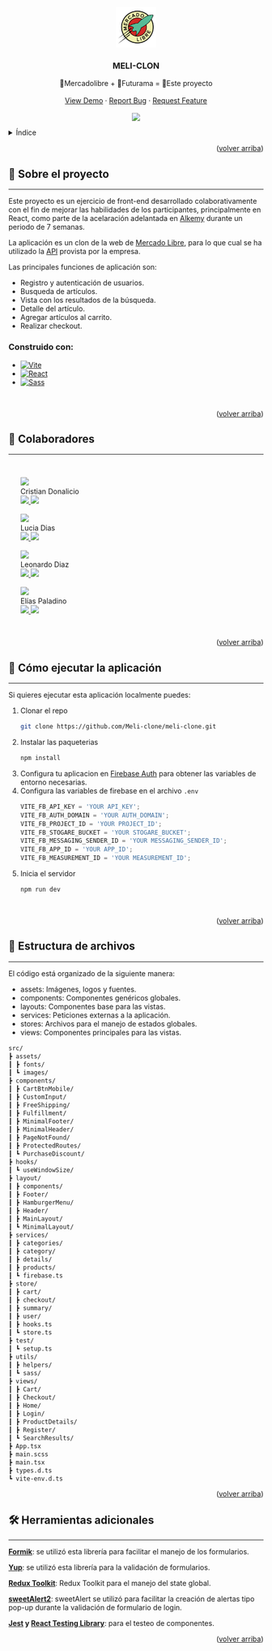 <a id="readme-top"></a>
<br />

<div align="center">
  <a href="https://github.com/othneildrew/Best-README-Template">
    <img src="src/assets/images/planet-express.png" alt="Logo" width="80" height="80">
  </a>

  <h3 align="center">MELI-CLON</h3>

  <p align="center">
    🛒Mercadolibre + 🤖Futurama = 🚀Este proyecto
    <br />
    <!-- <a href="https://github.com/othneildrew/Best-README-Template"><strong>Explore the docs »</strong></a> -->
    <br />
    <a href="#">View Demo</a>
    ·
    <a href="https://github.com/Meli-clone/meli-clone/issues">Report Bug</a>
    ·
    <a href="https://github.com/Meli-clone/meli-clone/issues">Request Feature</a>
  </p>
</div>

<p align="center">
<img src="./src/assets/gif/meli-clon-demo-gif.gif" width="700" align=center />
</p>

<details>
  <summary>Índice</summary>
  <ol>
    <li>
      <a href="#🔎-sobre-el-proyecto">Sobre el proyecto</a>
      <ul>
        <li><a href="#construido-con">Construido con</a></li>
      </ul>
    </li>
    <li><a href="#🤝-colaboradores">Colaboradores</a></li>
    <li>
      <a href="#🚀-cómo-ejecutar-la-aplicación">Cómo ejecutar la aplicación</a>
    </li>
    <li>
      <a href="#📂-estructura-de-archivos">Estructura de archivos</a>
    </li>
    <li>
      <a href="#🛠-Herramientas-adicionales">Herramientas adicionales</a>
    </li>
    
  </ol>
</details>
<p align="right">(<a href="#readme-top">volver arriba</a>)</p>

## 🔎 Sobre el proyecto

---

Este proyecto es un ejercicio de front-end desarrollado colaborativamente con el fin de mejorar las habilidades de los participantes, principalmente en React, como parte de la acelaración adelantada en [Alkemy](https://www.alkemy.org/) durante un periodo de 7 semanas.

La aplicación es un clon de la web de [Mercado Libre](https://www.mercadolibre.com.co/), para lo que cual se ha utilizado la [API](https://developers.mercadolibre.com.ar/) provista por la empresa.

Las principales funciones de aplicación son:

- Registro y autenticación de usuarios.
- Busqueda de artículos.
- Vista con los resultados de la búsqueda.
- Detalle del artículo.
- Agregar artículos al carrito.
- Realizar checkout.

### Construido con:

- [![Vite][vite]][vite-url]
- [![React][react.js]][react-url]
- [![Sass][sass]][sass-url]

<br />
<p align="right">(<a href="#readme-top">volver arriba</a>)</p>

## 🤝 Colaboradores

---

</br>
<ul>
  <div>
      <div>
      <a href='https://github.com/cristiannd'>
      <img src='https://images.weserv.nl/?url=https://avatars.githubusercontent.com/u/78915923?v=4&h=100&w=100&fit=cover&mask=circle&maxage=7d'/>
      </a>
      </div>
    Cristian Donalicio
      <br/>
      <a href='https://github.com/cristiannd'>
      <img src='https://img.shields.io/static/v1?style=for-the-badge&message=GitHub&color=181717&logo=GitHub&logoColor=FFFFFF&label=' >
      </a>
      <a href='https://www.linkedin.com/in/cristian-donalicio/'>
      <img src='https://img.shields.io/static/v1?style=for-the-badge&message=LinkedIn&color=0A66C2&logo=LinkedIn&logoColor=FFFFFF&label='>
      </a>
  </div>
</br>

  <div>
      <div>
      <a href='https://github.com/diaslucia'>
      <img src='https://images.weserv.nl/?url=https://avatars.githubusercontent.com/u/88150989?v=4&h=100&w=100&fit=cover&mask=circle&maxage=7d'/>
      </a>
      </div>
    Lucia Dias
    <br/>
      <a href='https://github.com/diaslucia'>
      <img src='https://img.shields.io/static/v1?style=for-the-badge&message=GitHub&color=181717&logo=GitHub&logoColor=FFFFFF&label=' >
      </a>
      <a href='https://www.linkedin.com/in/lucia-dias/'>
      <img src='https://img.shields.io/static/v1?style=for-the-badge&message=LinkedIn&color=0A66C2&logo=LinkedIn&logoColor=FFFFFF&label='>
      </a>
  </div>
</br>

  <div>
      <div>
      <a href='https://github.com/leodiazv'>
      <img src='https://images.weserv.nl/?url=https://avatars.githubusercontent.com/u/87768747?v=4&h=100&w=100&fit=cover&mask=circle&maxage=7d'/>
      </a>
      </div>
    Leonardo Diaz
    <br/>
      <a href='https://github.com/leodiazv'>
      <img src='https://img.shields.io/static/v1?style=for-the-badge&message=GitHub&color=181717&logo=GitHub&logoColor=FFFFFF&label=' >
      </a>
      <a href='https://www.linkedin.com/in/leodiazv/'>
      <img src='https://img.shields.io/static/v1?style=for-the-badge&message=LinkedIn&color=0A66C2&logo=LinkedIn&logoColor=FFFFFF&label='>
      </a>
  </div>
</br>
  <div>
      <div>
      <a href='https://github.com/EliasPaladino'>
      <img src='https://images.weserv.nl/?url=https://avatars.githubusercontent.com/u/69222651?v=4&h=100&w=100&fit=cover&mask=circle&maxage=7d'/>
      </a>
      </div>
    Elías Paladino
    <br/>
      <a href='https://github.com/EliasPaladino'>
      <img src='https://img.shields.io/static/v1?style=for-the-badge&message=GitHub&color=181717&logo=GitHub&logoColor=FFFFFF&label=' >
      </a>
      <a href='https://www.linkedin.com/in/eliaspaladino/'>
      <img src='https://img.shields.io/static/v1?style=for-the-badge&message=LinkedIn&color=0A66C2&logo=LinkedIn&logoColor=FFFFFF&label='>
      </a>
  </div>
</ul>

<br/>
<p align="right">(<a href="#readme-top">volver arriba</a>)</p>

## 🚀 Cómo ejecutar la aplicación

---

Si quieres ejecutar esta aplicación localmente puedes:

1. Clonar el repo
   ```sh
   git clone https://github.com/Meli-clone/meli-clone.git
   ```
2. Instalar las paqueterias
   ```sh
   npm install
   ```
3. Configura tu aplicacion en [Firebase Auth](https://firebase.google.com/docs/auth?authuser=0) para obtener las variables de entorno necesarias.
4. Configura las variables de firebase en el archivo `.env`
   ```js
   VITE_FB_API_KEY = 'YOUR API_KEY';
   VITE_FB_AUTH_DOMAIN = 'YOUR AUTH_DOMAIN';
   VITE_FB_PROJECT_ID = 'YOUR PROJECT_ID';
   VITE_FB_STOGARE_BUCKET = 'YOUR STOGARE_BUCKET';
   VITE_FB_MESSAGING_SENDER_ID = 'YOUR MESSAGING_SENDER_ID';
   VITE_FB_APP_ID = 'YOUR APP_ID';
   VITE_FB_MEASUREMENT_ID = 'YOUR MEASUREMENT_ID';
   ```
5. Inicia el servidor
   ```sh
   npm run dev
   ```

<br/>
<p align="right">(<a href="#readme-top">volver arriba</a>)</p>

## 📂 Estructura de archivos

---

El código está organizado de la siguiente manera:

- assets: Imágenes, logos y fuentes.
- components: Componentes genéricos globales.
- layouts: Componentes base para las vistas.
- services: Peticiones externas a la aplicación.
- stores: Archivos para el manejo de estados globales.
- views: Componentes principales para las vistas.

```
src/
┣ assets/
┃ ┣ fonts/
┃ ┗ images/
┣ components/
┃ ┣ CartBtnMobile/
┃ ┣ CustomInput/
┃ ┣ FreeShipping/
┃ ┣ Fulfillment/
┃ ┣ MinimalFooter/
┃ ┣ MinimalHeader/
┃ ┣ PageNotFound/
┃ ┣ ProtectedRoutes/
┃ ┗ PurchaseDiscount/
┣ hooks/
┃ ┗ useWindowSize/
┣ layout/
┃ ┣ components/
┃ ┣ Footer/
┃ ┣ HamburgerMenu/
┃ ┣ Header/
┃ ┣ MainLayout/
┃ ┗ MinimalLayout/
┣ services/
┃ ┣ categories/
┃ ┣ category/
┃ ┣ details/
┃ ┣ products/
┃ ┗ firebase.ts
┣ store/
┃ ┣ cart/
┃ ┣ checkout/
┃ ┣ summary/
┃ ┣ user/
┃ ┣ hooks.ts
┃ ┗ store.ts
┣ test/
┃ ┗ setup.ts
┣ utils/
┃ ┣ helpers/
┃ ┗ sass/
┣ views/
┃ ┣ Cart/
┃ ┣ Checkout/
┃ ┣ Home/
┃ ┣ Login/
┃ ┣ ProductDetails/
┃ ┣ Register/
┃ ┗ SearchResults/
┣ App.tsx
┣ main.scss
┣ main.tsx
┣ types.d.ts
┗ vite-env.d.ts
```

<p align="right">(<a href="#readme-top">volver arriba</a>)</p>

## 🛠 Herramientas adicionales

---

**[Formik](https://formik.org/)**: se utilizó esta librería para facilitar el manejo de los formularios.

**[Yup](https://github.com/jquense/yup)**: se utilizó esta librería para la validación de formularios.

**[Redux Toolkit](https://redux-toolkit.js.org/)**: Redux Toolkit para el manejo del state global.

**[sweetAlert2](https://sweetalert2.github.io/)**: sweetAlert se utilizó para facilitar la creación de alertas tipo pop-up durante la validación de formulario de login.

**[Jest](https://jestjs.io/) y [React Testing Library](https://testing-library.com/)**: para el testeo de componentes.

<p align="right">(<a href="#readme-top">volver arriba</a>)</p>

[react.js]: https://img.shields.io/badge/React-20232A?style=for-the-badge&logo=react&logoColor=61DAFB
[react-url]: https://reactjs.org/
[vite]: https://img.shields.io/static/v1?style=for-the-badge&message=Vite&color=646CFF&logo=Vite&logoColor=FFFFFF&label=
[vite-url]: https://vitejs.dev/
[sass]: https://img.shields.io/static/v1?style=for-the-badge&message=Sass&color=CC6699&logo=Sass&logoColor=FFFFFF&label=
[sass-url]: https://sass-lang.com/
